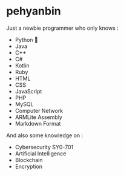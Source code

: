 # pehyanbin

Just a newbie programmer who only knows : 

- Python 🐍
- Java
- C++
- C#
- Kotlin
- Ruby
- HTML
- CSS
- JavaScript
- PHP
- MySQL
- Computer Network
- ARMLite Assembly
- Markdown Format

And also some knowledge on : 

- Cybersecurity SY0-701
- Artificial Intelligence
- Blockchain
- Encryption
